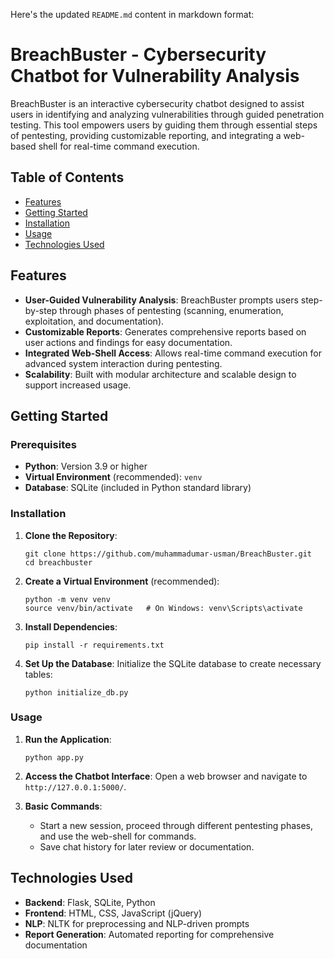 Here's the updated `README.md` content in markdown format:


# BreachBuster - Cybersecurity Chatbot for Vulnerability Analysis

BreachBuster is an interactive cybersecurity chatbot designed to assist users in identifying and analyzing vulnerabilities through guided penetration testing. This tool empowers users by guiding them through essential steps of pentesting, providing customizable reporting, and integrating a web-based shell for real-time command execution.

## Table of Contents

- [Features](#features)
- [Getting Started](#getting-started)
- [Installation](#installation)
- [Usage](#usage)
- [Technologies Used](#technologies-used)


## Features

- **User-Guided Vulnerability Analysis**: BreachBuster prompts users step-by-step through phases of pentesting (scanning, enumeration, exploitation, and documentation).
- **Customizable Reports**: Generates comprehensive reports based on user actions and findings for easy documentation.
- **Integrated Web-Shell Access**: Allows real-time command execution for advanced system interaction during pentesting.
- **Scalability**: Built with modular architecture and scalable design to support increased usage.

## Getting Started

### Prerequisites

- **Python**: Version 3.9 or higher
- **Virtual Environment** (recommended): `venv`
- **Database**: SQLite (included in Python standard library)

### Installation

1. **Clone the Repository**:
   ```
   git clone https://github.com/muhammadumar-usman/BreachBuster.git
   cd breachbuster
   ```

2. **Create a Virtual Environment** (recommended):
   ```
   python -m venv venv
   source venv/bin/activate   # On Windows: venv\Scripts\activate
   ```

3. **Install Dependencies**:
   ```
   pip install -r requirements.txt
   ```

4. **Set Up the Database**:
   Initialize the SQLite database to create necessary tables:
   ```
   python initialize_db.py
   ```

### Usage

1. **Run the Application**:
   ```
   python app.py
   ```

2. **Access the Chatbot Interface**:
   Open a web browser and navigate to `http://127.0.0.1:5000/`.

3. **Basic Commands**:
   - Start a new session, proceed through different pentesting phases, and use the web-shell for commands.
   - Save chat history for later review or documentation.

## Technologies Used

- **Backend**: Flask, SQLite, Python
- **Frontend**: HTML, CSS, JavaScript (jQuery)
- **NLP**: NLTK for preprocessing and NLP-driven prompts
- **Report Generation**: Automated reporting for comprehensive documentation

